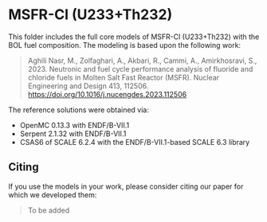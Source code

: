 # MSFR-Cl (U233+Th232)

This folder includes the full core models of MSFR-Cl (U233+Th232) with the BOL fuel composition. The modeling is based upon the following work:

> Aghili Nasr, M., Zolfaghari, A., Akbari, R., Cammi, A., Amirkhosravi, S., 2023. Neutronic and fuel cycle performance analysis of fluoride and chloride fuels in Molten Salt Fast Reactor (MSFR). Nuclear Engineering and Design 413, 112506. https://doi.org/10.1016/j.nucengdes.2023.112506

The reference solutions were obtained via:
* OpenMC 0.13.3 with ENDF/B-VII.1
* Serpent 2.1.32 with ENDF/B-VII.1
* CSAS6 of SCALE 6.2.4 with the ENDF/B-VII.1-based SCALE 6.3 library

## Citing

If you use the models in your work, please consider citing our paper for which we developed them:

> To be added


